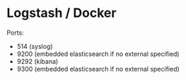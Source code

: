 # Logstash / Docker

Ports:
* 514 (syslog)
* 9200 (embedded elasticsearch if no external specified)
* 9292 (kibana)
* 9300 (embedded elasticsearch if no external specified)
